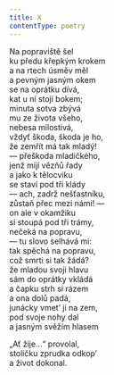 ```yaml
---
title: X
contentType: poetry
---
```


<section>

Na popraviště šel  
ku předu křepkým krokem  
a na rtech úsměv měl  
a pevným jasným okem  
se na oprátku dívá,  
kat u ní stojí bokem;  
minuta sotva zbývá  
mu ze života všeho,  
nebesa milostivá,  
vždyť škoda, škoda je ho,  
že zemřít má tak mladý!  
— přeškoda mladičkého,  
jenž míjí vězňů řady  
a jako k tělocviku  
se staví pod tři klády  
— ach, zadrž nešťastníku,  
zůstaň přec mezi námi! —  
on ale v okamžiku  
si stoupá pod tři trámy,  
nečeká na popravu,  
— tu slovo selhává mi:  
tak spěchá na popravu,  
což smrti si tak žádá?  
že mladou svoji hlavu  
sám do oprátky vkládá  
a čapku strh si rázem  
a ona dolů padá,  
junácky vmet’ ji na zem,  
pod svoje nohy dal  
a jasným svěžím hlasem

„Ať žije…“ provolal,  
stoličku zprudka odkop’  
a život dokonal.

</section>

